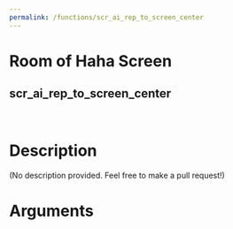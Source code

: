 ```yaml
---
permalink: /functions/scr_ai_rep_to_screen_center
---
```

# Room of Haha Screen  
## scr_ai_rep_to_screen_center  
&nbsp;  
# Description  
(No description provided. Feel free to make a pull request!) 
&nbsp;  
# Arguments



